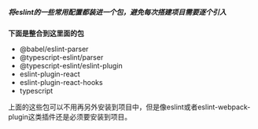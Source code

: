  ##### 将eslint的一些常用配置都装进一个包，避免每次搭建项目需要逐个引入

**下面是整合到这里面的包**

*   @babel/eslint-parser
*   @typescript-eslint/parser
*   @typescript-eslint/eslint-plugin
*   eslint-plugin-react
*   eslint-plugin-react-hooks
*   typescript

上面的这些包可以不用再另外安装到项目中，但是像eslint或者eslint-webpack-plugin这类插件还是必须要安装到项目。